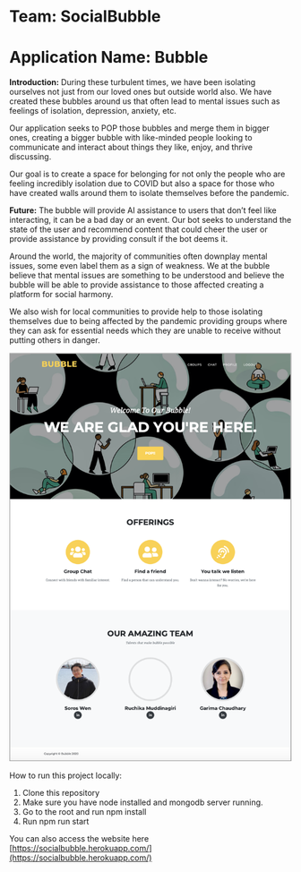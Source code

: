 # Team: SocialBubble

# Application Name: Bubble 

**Introduction:**
During these turbulent times, we have been isolating ourselves not just from our loved ones but outside world also. We have created these bubbles around us that often lead to mental issues such as feelings of isolation, depression, anxiety, etc.

Our application seeks to POP those bubbles and merge them in bigger ones, creating a bigger bubble with like-minded people looking to communicate and interact about things they like, enjoy, and thrive discussing.

Our goal is to create a space for belonging for not only the people who are feeling incredibly isolation due to COVID but also a space for those who have created walls around them to isolate themselves before the pandemic.

**Future:**
The bubble will provide AI assistance to users that don’t feel like interacting, it can be a bad day or an event. Our bot seeks to understand the state of the user and recommend content that could cheer the user or provide assistance by providing consult if the bot deems it.

Around the world, the majority of communities often downplay mental issues, some even label them as a sign of weakness. We at the bubble believe that mental issues are something to be understood and believe the bubble will be able to provide assistance to those affected creating a platform for social harmony.

We also wish for local communities to provide help to those isolating themselves due to being affected by the pandemic providing groups where they can ask for essential needs which they are unable to receive without putting others in danger.

![homepage](screenshots/homepage.png?raw=true)

How to run this project locally:
1. Clone this repository
2. Make sure you have node installed and mongodb server running.
3. Go to the root and run npm install
4. Run npm run start

You can also access the website here [https://socialbubble.herokuapp.com/](https://socialbubble.herokuapp.com/)